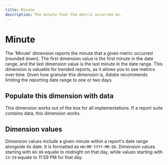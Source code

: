 ```yaml
---
title: Minute
description: The minute that the metric occurred on.
---
```


# Minute

The 'Minute' dimension reports the minute that a given metric occurred (rounded down). The first dimension value is the first minute in the date range, and the last dimension value is the last minute in the date range. This dimension is valuable for trended reports, as it allows you to see metrics over time. Given how granular this dimension is, Adobe recommends limiting the reporting date range to one or two days.

## Populate this dimension with data

This dimension works out of the box for all implementations. If a report suite contains data, this dimension works.

## Dimension values

Dimension values include a given minute within a report's date range alongside its date. It is formatted as `HH:MM YYYY-MM-DD`. Dimension values starting with `00:00` equate to midnight on that day, while values starting with `23:59` equate to 11:59 PM for that day.
